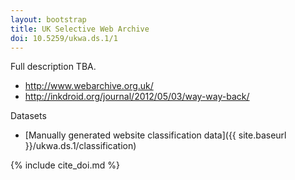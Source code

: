 ```yaml
---
layout: bootstrap
title: UK Selective Web Archive
doi: 10.5259/ukwa.ds.1/1
---
```


Full description TBA.

* http://www.webarchive.org.uk/
* http://inkdroid.org/journal/2012/05/03/way-way-back/

Datasets

* [Manually generated website classification data]({{ site.baseurl }}/ukwa.ds.1/classification)

{% include cite_doi.md %}
